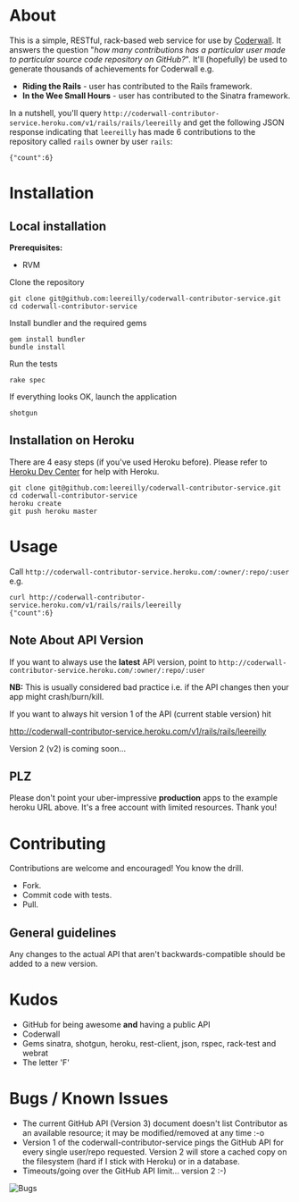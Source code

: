 # About

This is a simple, RESTful, rack-based web service for use by [Coderwall](http://www.coderwall.com). It answers the question "_how many contributions has a particular user made to particular source code repository on GitHub?_". It'll (hopefully) be used to generate thousands of achievements for Coderwall e.g.

* **Riding the Rails** - user has contributed to the Rails framework.
* **In the Wee Small Hours** - user has contributed to the Sinatra framework.

In a nutshell, you'll query `http://coderwall-contributor-service.heroku.com/v1/rails/rails/leereilly` and get the following JSON response indicating that `leereilly` has made 6 contributions to the repository called `rails` owner by user `rails`:

    {"count":6}

# Installation

## Local installation

**Prerequisites:**

* RVM

Clone the repository

    git clone git@github.com:leereilly/coderwall-contributor-service.git
    cd coderwall-contributor-service
    
Install bundler and the required gems

    gem install bundler     
    bundle install
    
Run the tests

    rake spec
    
If everything looks OK, launch the application

    shotgun    
    
## Installation on Heroku  

There are 4 easy steps (if you've used Heroku before). Please refer to [Heroku Dev Center](http://devcenter.heroku.com/articles/quickstart) for help with Heroku.

    git clone git@github.com:leereilly/coderwall-contributor-service.git
    cd coderwall-contributor-service
    heroku create 
    git push heroku master

# Usage

Call `http://coderwall-contributor-service.heroku.com/:owner/:repo/:user` e.g.

    curl http://coderwall-contributor-service.heroku.com/v1/rails/rails/leereilly
    {"count":6}
    
## Note About API Version

If you want to always use the **latest** API version, point to `http://coderwall-contributor-service.heroku.com/:owner/:repo/:user`

**NB:** This is usually considered bad practice i.e. if the API changes then your app might crash/burn/kill.

If you want to always hit version 1 of the API (current stable version) hit

http://coderwall-contributor-service.heroku.com/v1/rails/rails/leereilly

Version 2 (v2) is coming soon...

## PLZ

Please don't point your uber-impressive **production** apps to the example heroku URL above. It's a free account with limited resources. Thank you!

# Contributing

Contributions are welcome and encouraged! You know the drill. 

* Fork.
* Commit code with tests.
* Pull.

## General guidelines

Any changes to the actual API that aren't backwards-compatible should be added to a new version.

# Kudos

* GitHub for being awesome __and__ having a public API
* Coderwall
* Gems sinatra, shotgun, heroku, rest-client, json, rspec, rack-test and webrat
* The letter 'F'

# Bugs / Known Issues

* The current GitHub API (Version 3) document doesn't list Contributor as an available resource; it may be modified/removed at any time :-o
* Version 1 of the coderwall-contributor-service pings the GitHub API for every single user/repo requested. Version 2 will store a cached copy on the filesystem (hard if I stick with Heroku) or in a database.
* Timeouts/going over the GitHub API limit... version 2 :-)

![Bugs](http://i.imgur.com/K8vsw.gif "Bugs")